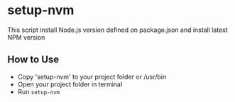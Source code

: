 # setup-nvm
This script install Node.js version defined on package.json and install latest NPM version

## How to Use

- Copy 'setup-nvm' to your project folder or /usr/bin
- Open your project folder in terminal
- Run `setup-nvm`
